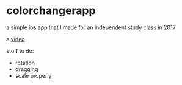 # colorchangerapp
a simple ios app that I made for an independent study class in 2017

a [video](https://youtu.be/TIcnNmrcEAM)

stuff to do:
- rotation
- dragging
- scale properly
